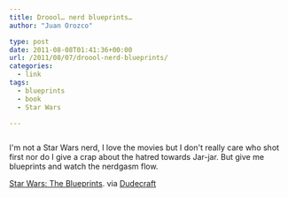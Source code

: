 ```yaml
---
title: Droool… nerd blueprints…
author: "Juan Orozco" 

type: post
date: 2011-08-08T01:41:36+00:00
url: /2011/08/07/droool-nerd-blueprints/
categories:
  - link
tags:
  - blueprints
  - book
  - Star Wars

---
```

<p style="text-align:center;">
  <a href="http://www.theblueprintsbook.com/"><img src="http://juanthedesigner.files.wordpress.com/2011/08/homespread_1_rev.jpg?w=580" alt="" data-recalc-dims="1" /></a>
</p>

I'm not a Star Wars nerd, I love the movies but I don't really care who shot first nor do I give a crap about the hatred towards Jar-jar. But give me blueprints and watch the nerdgasm flow.

[Star Wars: The Blueprints][1]. via [Dudecraft][2]

 [1]: http://www.theblueprintsbook.com/
 [2]: http://www.dudecraft.com/2011/07/nerdgasm-star-wars-blueprints.html